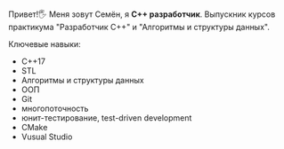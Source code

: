 Привет!🖐  Меня зовут Семён, я **С++ разработчик**.
Выпускник курсов практикума "Разработчик С++" и "Алгоритмы и структуры данных".

Ключевые навыки:
- С++17
- STL
- Алгоритмы и структуры данных
- ООП
- Git
- многопоточность
- юнит-тестирование, test-driven development
- CMake
- Vusual Studio
<!--
**samyonba/samyonba** is a ✨ _special_ ✨ repository because its `README.md` (this file) appears on your GitHub profile.

Here are some ideas to get you started:

- 🔭 I’m currently working on ...
- 🌱 I’m currently learning ...
- 👯 I’m looking to collaborate on ...
- 🤔 I’m looking for help with ...
- 💬 Ask me about ...
- 📫 How to reach me: ...
- 😄 Pronouns: ...
- ⚡ Fun fact: ...
-->
